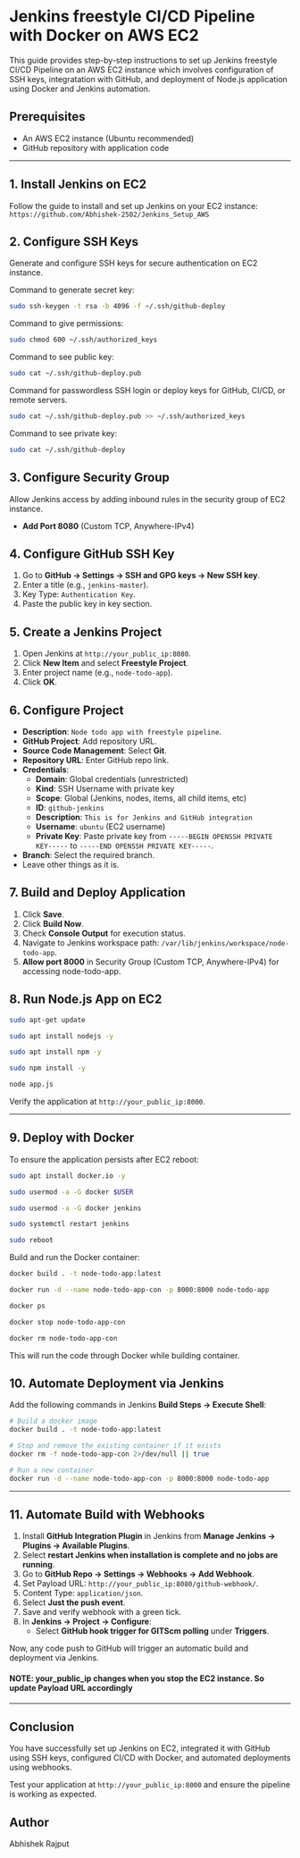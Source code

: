 # Jenkins freestyle CI/CD Pipeline with Docker on AWS EC2

This guide provides step-by-step instructions to set up Jenkins freestyle CI/CD Pipeline on an AWS EC2 instance which involves configuration of SSH keys, integratation with GitHub, and deployment of Node.js application using Docker and Jenkins automation.

## Prerequisites
- An AWS EC2 instance (Ubuntu recommended)
- GitHub repository with application code

---

## 1. Install Jenkins on EC2
Follow the guide to install and set up Jenkins on your EC2 instance: `https://github.com/Abhishek-2502/Jenkins_Setup_AWS`

## 2. Configure SSH Keys
Generate and configure SSH keys for secure authentication on EC2 instance.

Command to generate secret key:
```bash
sudo ssh-keygen -t rsa -b 4096 -f ~/.ssh/github-deploy
```

Command to give permissions:
```bash
sudo chmod 600 ~/.ssh/authorized_keys
```

Command to see public key:
```bash
sudo cat ~/.ssh/github-deploy.pub  
```

Command for passwordless SSH login or deploy keys for GitHub, CI/CD, or remote servers.
```bash
sudo cat ~/.ssh/github-deploy.pub >> ~/.ssh/authorized_keys 
```

Command to see private key:
```bash
sudo cat ~/.ssh/github-deploy 
```

## 3. Configure Security Group
Allow Jenkins access by adding inbound rules in the security group of EC2 instance.
- **Add Port 8080** (Custom TCP, Anywhere-IPv4)

## 4. Configure GitHub SSH Key
1. Go to **GitHub → Settings → SSH and GPG keys → New SSH key**.
2. Enter a title (e.g., `jenkins-master`).
3. Key Type: `Authentication Key`.
4. Paste the public key in key section.

## 5. Create a Jenkins Project
1. Open Jenkins at `http://your_public_ip:8080`.
2. Click **New Item** and select **Freestyle Project**.
3. Enter project name (e.g., `node-todo-app`).
4. Click **OK**.

## 6. Configure Project
- **Description**: `Node todo app with freestyle pipeline`.
- **GitHub Project**: Add repository URL.
- **Source Code Management**: Select **Git**.
- **Repository URL**: Enter GitHub repo link.
- **Credentials**:
  - **Domain**: Global credentials (unrestricted)
  - **Kind**: SSH Username with private key
  - **Scope**: Global (Jenkins, nodes, items, all child items, etc)
  - **ID**: `github-jenkins`
  - **Description**: `This is for Jenkins and GitHub integration`
  - **Username**: `ubuntu` (EC2 username)
  - **Private Key**: Paste private key from `-----BEGIN OPENSSH PRIVATE KEY-----` to `-----END OPENSSH PRIVATE KEY-----`.
- **Branch**: Select the required branch.
- Leave other things as it is.

## 7. Build and Deploy Application
1. Click **Save**.
2. Click **Build Now**.
3. Check **Console Output** for execution status.
4. Navigate to Jenkins workspace path: `/var/lib/jenkins/workspace/node-todo-app`.
5. **Allow port 8000** in Security Group (Custom TCP, Anywhere-IPv4) for accessing node-todo-app.

## 8. Run Node.js App on EC2
```bash
sudo apt-get update
```

```bash
sudo apt install nodejs -y
```

```bash
sudo apt install npm -y
```

```bash
sudo npm install -y
```

```bash
node app.js
```

Verify the application at `http://your_public_ip:8000`.

---

## 9. Deploy with Docker

To ensure the application persists after EC2 reboot:
```bash
sudo apt install docker.io -y
```

```bash
sudo usermod -a -G docker $USER
```

```bash
sudo usermod -a -G docker jenkins
```

```bash
sudo systemctl restart jenkins
```

```bash
sudo reboot
```

Build and run the Docker container:
```bash
docker build . -t node-todo-app:latest
```

```bash
docker run -d --name node-todo-app-con -p 8000:8000 node-todo-app
```

```bash
docker ps
```

```bash
docker stop node-todo-app-con
```

```bash
docker rm node-todo-app-con
```
This will run the code through Docker while building container.

## 10. Automate Deployment via Jenkins
Add the following commands in Jenkins **Build Steps → Execute Shell**:
```bash
# Build a docker image
docker build . -t node-todo-app:latest

# Stop and remove the existing container if it exists
docker rm -f node-todo-app-con 2>/dev/null || true

# Run a new container
docker run -d --name node-todo-app-con -p 8000:8000 node-todo-app
```

---

## 11. Automate Build with Webhooks
1. Install **GitHub Integration Plugin** in Jenkins from **Manage Jenkins → Plugins → Available Plugins**.
2. Select **restart Jenkins when installation is complete and no jobs are running**.
3. Go to **GitHub Repo → Settings → Webhooks → Add Webhook**.
4. Set Payload URL: `http://your_public_ip:8080/github-webhook/`.
5. Content Type: `application/json`.
6. Select **Just the push event**.
7. Save and verify webhook with a green tick.
8. In **Jenkins → Project → Configure**:
   - Select **GitHub hook trigger for GITScm polling** under **Triggers**.

Now, any code push to GitHub will trigger an automatic build and deployment via Jenkins.

#### NOTE: your_public_ip changes when you stop the EC2 instance. So update Payload URL accordingly

---

## Conclusion
You have successfully set up Jenkins on EC2, integrated it with GitHub using SSH keys, configured CI/CD with Docker, and automated deployments using webhooks.

Test your application at `http://your_public_ip:8000` and ensure the pipeline is working as expected.

## Author
Abhishek Rajput
